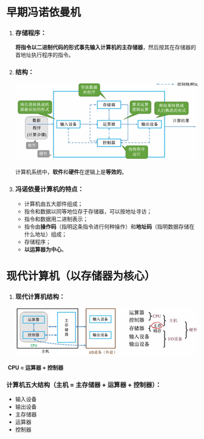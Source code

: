 # 早期冯诺依曼机

1. ### 存储程序：

   **将指令以二进制代码的形式事先输入计算机的主存储器**，然后按其在存储器的首地址执行程序的指令。

   

2. ### 结构：

   ![image-20250618214053671](images/image-20250618214053671.png)

   计算机系统中，**软件**和**硬件**在逻辑上是**等效的**。

   

3. ### 冯诺依曼计算机的特点：

   - 计算机由五大部件组成；
   - 指令和数据以同等地位存于存储器，可以按地址寻访；
   - 指令和数据用二进制表示；
   - 指令由**操作码**（指明这条指令进行何种操作）和**地址码**（指明数据存储在什么地址）组成；
   - 存储程序；
   - **以运算器为中心**。



# 现代计算机（以存储器为核心）

1. ### 现代计算机结构：

   ![image-20250618214102500](images/image-20250618214102500.png)

​	**CPU = 运算器 + 控制器**



### 计算机五大结构（主机 = 主存储器 + 运算器 + 控制器）：

- 输入设备
- 输出设备
- 主存储器
- 运算器
- 控制器